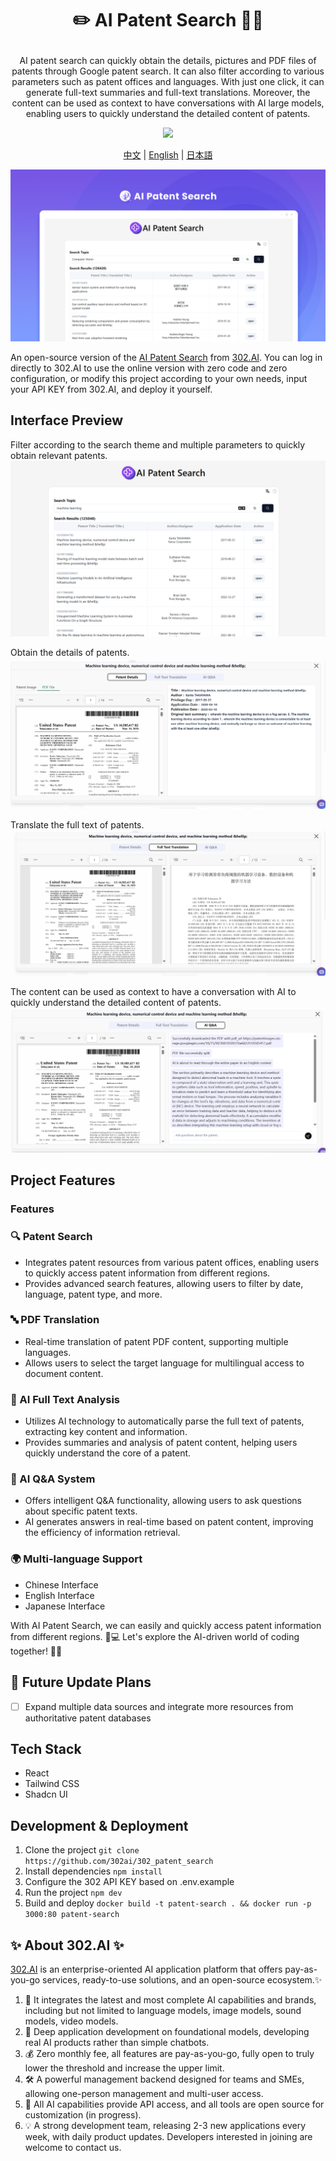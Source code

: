 # <p align="center">✏️ AI Patent Search 🚀✨</p>

<p align="center">AI patent search can quickly obtain the details, pictures and PDF files of patents through Google patent search. It can also filter according to various parameters such as patent offices and languages. With just one click, it can generate full-text summaries and full-text translations. Moreover, the content can be used as context to have conversations with AI large models, enabling users to quickly understand the detailed content of patents.</p>

<p align="center"><a href="https://302.ai/en/tools/patent/" target="blank"><img src="https://file.302.ai/gpt/imgs/github/20250102/72a57c4263944b73bf521830878ae39a.png" /></a></p >

<p align="center"><a href="README_zh.md">中文</a> | <a href="README.md">English</a> | <a href="README_ja.md">日本語</a></p>

![界面预览](docs/AI专利搜索en.png)  

An open-source version of the [AI Patent Search](https://302.ai/en/tools/patent/) from [302.AI](https://302.ai/en/). You can log in directly to 302.AI to use the online version with zero code and zero configuration, or modify this project according to your own needs, input your API KEY from 302.AI, and deploy it yourself.

## Interface Preview
Filter according to the search theme and multiple parameters to quickly obtain relevant patents.
![界面预览](docs/专利英1.png)     

Obtain the details of patents.
![界面预览](docs/专利英2.png)    

Translate the full text of patents.
![界面预览](docs/专利英3.png)     

The content can be used as context to have a conversation with AI to quickly understand the detailed content of patents.
![界面预览](docs/专利英4.png)

## Project Features
### Features
### 🔍 Patent Search
   - Integrates patent resources from various patent offices, enabling users to quickly access patent information from different regions.
   - Provides advanced search features, allowing users to filter by date, language, patent type, and more.

### 🔤 PDF Translation
   - Real-time translation of patent PDF content, supporting multiple languages.
   - Allows users to select the target language for multilingual access to document content.

### 🤖 AI Full Text Analysis
   - Utilizes AI technology to automatically parse the full text of patents, extracting key content and information.
   - Provides summaries and analysis of patent content, helping users quickly understand the core of a patent.

### 🧠 AI Q&A System
   - Offers intelligent Q&A functionality, allowing users to ask questions about specific patent texts.
   - AI generates answers in real-time based on patent content, improving the efficiency of information retrieval.

### 🌍 Multi-language Support
- Chinese Interface
- English Interface
- Japanese Interface

With AI Patent Search, we can easily and quickly access patent information from different regions. 🎉💻 Let's explore the AI-driven world of coding together! 🌟🚀

## 🚩 Future Update Plans 
- [ ] Expand multiple data sources and integrate more resources from authoritative patent databases

## Tech Stack
- React
- Tailwind CSS
- Shadcn UI

## Development & Deployment
1. Clone the project `git clone https://github.com/302ai/302_patent_search`
2. Install dependencies `npm install`
3. Configure the 302 API KEY based on .env.example
4. Run the project `npm dev`
5. Build and deploy `docker build -t patent-search . && docker run -p 3000:80 patent-search`


## ✨ About 302.AI ✨

[302.AI](https://302.ai) is an enterprise-oriented AI application platform that offers pay-as-you-go services, ready-to-use solutions, and an open-source ecosystem.✨
1. 🧠 It integrates the latest and most complete AI capabilities and brands, including but not limited to language models, image models, sound models, video models.
2. 🚀 Deep application development on foundational models, developing real AI products rather than simple chatbots.
3. 💰 Zero monthly fee, all features are pay-as-you-go, fully open to truly lower the threshold and increase the upper limit.
4. 🛠 A powerful management backend designed for teams and SMEs, allowing one-person management and multi-user access.
5. 🔗 All AI capabilities provide API access, and all tools are open source for customization (in progress).
6. 💡 A strong development team, releasing 2-3 new applications every week, with daily product updates. Developers interested in joining are welcome to contact us.
